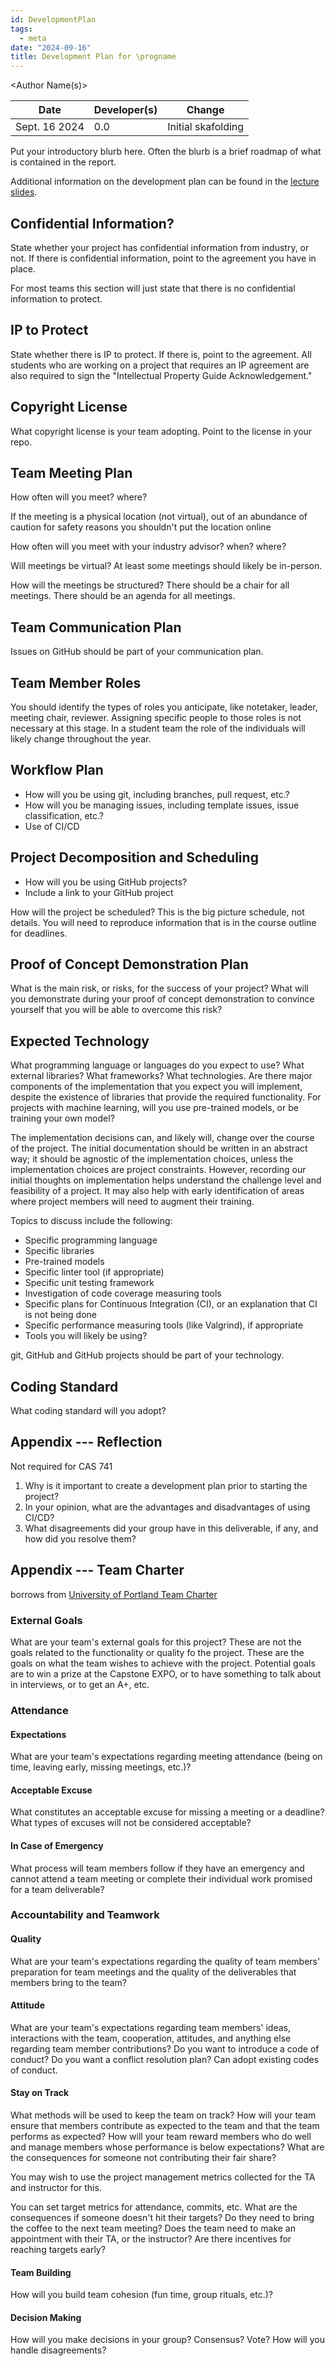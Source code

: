 ```yaml
---
id: DevelopmentPlan
tags:
  - meta
date: "2024-09-16"
title: Development Plan for \progname
---
```


<Author Name(s)>

<Date>

| Date          | Developer(s) | Change             |
| ------------- | ------------ | ------------------ |
| Sept. 16 2024 | 0.0          | Initial skafolding |

Put your introductory blurb here. Often the blurb is a brief roadmap of what is contained in the report.

Additional information on the development plan can be found in the [lecture slides](https://gitlab.cas.mcmaster.ca/courses/capstone/-/blob/main/Lectures/L02b_POCAndDevPlan/POCAndDevPlan.pdf?ref_type=heads).

## Confidential Information?

State whether your project has confidential information from industry, or not. If there is confidential information, point to the agreement you have in place.

For most teams this section will just state that there is no confidential information to protect.

## IP to Protect

State whether there is IP to protect. If there is, point to the agreement. All students who are working on a project that requires an IP agreement are also required to sign the "Intellectual Property Guide Acknowledgement."

## Copyright License

What copyright license is your team adopting. Point to the license in your repo.

## Team Meeting Plan

How often will you meet? where?

If the meeting is a physical location (not virtual), out of an abundance of caution for safety reasons you shouldn't put the location online

How often will you meet with your industry advisor? when? where?

Will meetings be virtual? At least some meetings should likely be in-person.

How will the meetings be structured? There should be a chair for all meetings. There should be an agenda for all meetings.

## Team Communication Plan

Issues on GitHub should be part of your communication plan.

## Team Member Roles

You should identify the types of roles you anticipate, like notetaker, leader, meeting chair, reviewer. Assigning specific people to those roles is not necessary at this stage. In a student team the role of the individuals will likely change throughout the year.

## Workflow Plan

- How will you be using git, including branches, pull request, etc.?
- How will you be managing issues, including template issues, issue classification, etc.?
- Use of CI/CD

## Project Decomposition and Scheduling

- How will you be using GitHub projects?
- Include a link to your GitHub project

How will the project be scheduled? This is the big picture schedule, not details. You will need to reproduce information that is in the course outline for deadlines.

## Proof of Concept Demonstration Plan

What is the main risk, or risks, for the success of your project? What will you demonstrate during your proof of concept demonstration to convince yourself that you will be able to overcome this risk?

## Expected Technology

What programming language or languages do you expect to use? What external libraries? What frameworks? What technologies. Are there major components of the implementation that you expect you will implement, despite the existence of libraries that provide the required functionality. For projects with machine learning, will you use pre-trained models, or be training your own model?

The implementation decisions can, and likely will, change over the course of the project. The initial documentation should be written in an abstract way; it should be agnostic of the implementation choices, unless the implementation choices are project constraints. However, recording our initial thoughts on implementation helps understand the challenge level and feasibility of a project. It may also help with early identification of areas where project members will need to augment their training.

Topics to discuss include the following:

- Specific programming language
- Specific libraries
- Pre-trained models
- Specific linter tool (if appropriate)
- Specific unit testing framework
- Investigation of code coverage measuring tools
- Specific plans for Continuous Integration (CI), or an explanation that CI is not being done
- Specific performance measuring tools (like Valgrind), if appropriate
- Tools you will likely be using?

git, GitHub and GitHub projects should be part of your technology.

## Coding Standard

What coding standard will you adopt?

## Appendix --- Reflection

Not required for CAS 741

1. Why is it important to create a development plan prior to starting the project?
2. In your opinion, what are the advantages and disadvantages of using CI/CD?
3. What disagreements did your group have in this deliverable, if any, and how did you resolve them?

## Appendix --- Team Charter

borrows from [University of Portland Team Charter](https://engineering.up.edu/industry_partnerships/files/team-charter.pdf)

### External Goals

What are your team's external goals for this project? These are not the goals related to the functionality or quality fo the project. These are the goals on what the team wishes to achieve with the project. Potential goals are to win a prize at the Capstone EXPO, or to have something to talk about in interviews, or to get an A+, etc.

### Attendance

#### Expectations

What are your team's expectations regarding meeting attendance (being on time, leaving early, missing meetings, etc.)?

#### Acceptable Excuse

What constitutes an acceptable excuse for missing a meeting or a deadline? What types of excuses will not be considered acceptable?

#### In Case of Emergency

What process will team members follow if they have an emergency and cannot attend a team meeting or complete their individual work promised for a team deliverable?

### Accountability and Teamwork

#### Quality

What are your team's expectations regarding the quality of team members' preparation for team meetings and the quality of the deliverables that members bring to the team?

#### Attitude

What are your team's expectations regarding team members' ideas, interactions with the team, cooperation, attitudes, and anything else regarding team member contributions? Do you want to introduce a code of conduct? Do you want a conflict resolution plan? Can adopt existing codes of conduct.

#### Stay on Track

What methods will be used to keep the team on track? How will your team ensure that members contribute as expected to the team and that the team performs as expected? How will your team reward members who do well and manage members whose performance is below expectations? What are the consequences for someone not contributing their fair share?

You may wish to use the project management metrics collected for the TA and instructor for this.

You can set target metrics for attendance, commits, etc. What are the consequences if someone doesn't hit their targets? Do they need to bring the coffee to the next team meeting? Does the team need to make an appointment with their TA, or the instructor? Are there incentives for reaching targets early?

#### Team Building

How will you build team cohesion (fun time, group rituals, etc.)?

#### Decision Making

How will you make decisions in your group? Consensus? Vote? How will you handle disagreements?
